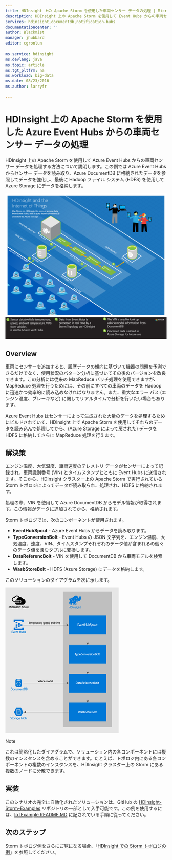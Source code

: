 ```yaml
---
title: HDInsight 上の Apache Storm を使用した車両センサー データの処理 | Microsoft Docs
description: HDInsight 上の Apache Storm を使用して Event Hubs からの車両センサー データを処理する方法について説明します。DocumentDB からモデルのデータを追加し、ストレージに出力を格納します。
services: hdinsight,documentdb,notification-hubs
documentationcenter: ''
author: Blackmist
manager: jhubbard
editor: cgronlun

ms.service: hdinsight
ms.devlang: java
ms.topic: article
ms.tgt_pltfrm: na
ms.workload: big-data
ms.date: 08/23/2016
ms.author: larryfr

---
```

# HDInsight 上の Apache Storm を使用した Azure Event Hubs からの車両センサー データの処理
HDInsight 上の Apache Storm を使用して Azure Event Hubs からの車両センサー データを処理する方法について説明します。この例では Azure Event Hubs からセンサー データを読み取り、Azure DocumentDB に格納されたデータを参照してデータを強化し、最後に Hadoop ファイル システム (HDFS) を使用して Azure Storage にデータを格納します。

![HDInsight and the Internet of Things (IoT) architecture diagram](./media/hdinsight-storm-iot-eventhub-documentdb/iot.png)

## Overview
車両にセンサーを追加すると、履歴データの傾向に基づいて機器の問題を予測できるだけでなく、使用状況のパターン分析に基づいてその後のバージョンを改良できます。この分析には従来の MapReduce バッチ処理を使用できますが、MapReduce 処理を行うためには、その前にすべての車両のデータを Hadoop に迅速かつ効率的に読み込めなければなりません。また、重大なエラー パス (エンジン温度、ブレーキなど) に関してリアルタイムで分析を行いたい場合もあります。

Azure Event Hubs はセンサーによって生成された大量のデータを処理するためにビルドされていて、HDInsight 上で Apache Storm を使用してそれらのデータを読み込んで処理してから、(Azure Storage によって戻された) データを HDFS に格納してさらに MapReduce 処理を行えます。

## 解決策
エンジン温度、大気温度、車両速度のテレメトリ データがセンサーによって記録され、車両識別番号 (VIN) とタイムスタンプとともに Event Hubs に送信されます。そこから、HDInsight クラスター上の Apache Storm で実行されている Storm トポロジによってデータが読み取られ、処理され、HDFS に格納されます。

処理の際、VIN を使用して Azure DocumentDB からモデル情報が取得されます。この情報がデータに追加されてから、格納されます。

Storm トポロジでは、次のコンポーネントが使用されます。

* **EventHubSpout** - Azure Event Hubs からデータを読み取ります。
* **TypeConversionBolt** - Event Hubs の JSON 文字列を、エンジン温度、大気温度、速度、VIN、タイムスタンプそれぞれのデータ値が含まれるの個々のデータ値を含むタプルに変換します。
* **DataReferencBolt** - VIN を使用して DocumentDB から車両モデルを検索します。
* **WasbStoreBolt** - HDFS (Azure Storage) にデータを格納します。

このソリューションのダイアグラムを次に示します。

![Storm トポロジ](./media/hdinsight-storm-iot-eventhub-documentdb/iottopology.png)

> [!NOTE]
> これは簡略化したダイアグラムで、ソリューション内の各コンポーネントには複数のインスタンスを含めることができます。たとえば、トポロジ内にある各コンポーネントの複数のインスタンスを、HDInsight クラスター上の Storm にある複数のノードに分散できます。
> 
> 

## 実装
このシナリオの完全に自動化されたソリューションは、GitHub の [HDInsight-Storm-Examples](https://github.com/hdinsight/hdinsight-storm-examples) リポジトリの一部として入手可能です。この例を使用するには、[IoTExample README.MD](https://github.com/hdinsight/hdinsight-storm-examples/blob/master/IotExample/README.md) に記されている手順に従ってください。

## 次のステップ
Storm トポロジ例をさらにご覧になる場合、「[HDInsight での Storm トポロジの例](hdinsight-storm-example-topology.md)」を参照してください。

<!---HONumber=AcomDC_0914_2016-->